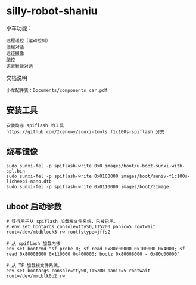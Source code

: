 # silly-robot-shaniu

小车功能：

    远程遥控（运动控制）
    远程对话
    远征摄像
    脑控
    语音智能对话

文档说明

    小车配件表：Documents/components_car.pdf

## 安装工具
```
安装烧写 spiflash 的工具
https://github.com/Icenowy/sunxi-tools f1c100s-spiflash 分支
```

## 烧写镜像
```
sudo sunxi-fel -p spiflash-write 0x0 images/boot/u-boot-sunxi-with-spl.bin
sudo sunxi-fel -p spiflash-write 0x0100000 images/boot/suniv-f1c100s-licheepi-nano.dtb
sudo sunxi-fel -p spiflash-write 0x0110000 images/boot/zImage
```

## uboot 启动参数
```
# 该行用于从 spiflash 加载根文件系统，已被启用。
# env set bootargs console=ttyS0,115200 panic=5 rootwait root=/dev/mtdblock3 rw rootfstype=jffs2

# 从 spiflash 加载内核
env set bootcmd "sf probe 0; sf read 0x80c00000 0x100000 0x4000; sf read 0x80008000 0x110000 0x400000; bootz 0x80008000 - 0x80c00000"

# 从 TF 加载根文件系统。
env set bootargs console=ttyS0,115200 panic=5 rootwait root=/dev/mmcblk0p2 rw
```
